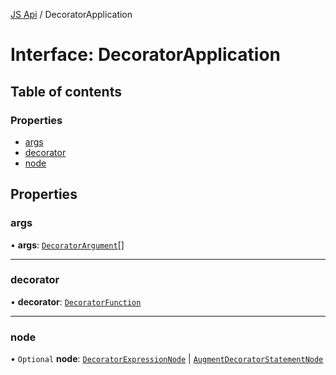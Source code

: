 [JS Api](../index.md) / DecoratorApplication

# Interface: DecoratorApplication

## Table of contents

### Properties

- [args](DecoratorApplication.md#args)
- [decorator](DecoratorApplication.md#decorator)
- [node](DecoratorApplication.md#node)

## Properties

### args

• **args**: [`DecoratorArgument`](DecoratorArgument.md)[]

___

### decorator

• **decorator**: [`DecoratorFunction`](DecoratorFunction.md)

___

### node

• `Optional` **node**: [`DecoratorExpressionNode`](DecoratorExpressionNode.md) \| [`AugmentDecoratorStatementNode`](AugmentDecoratorStatementNode.md)
